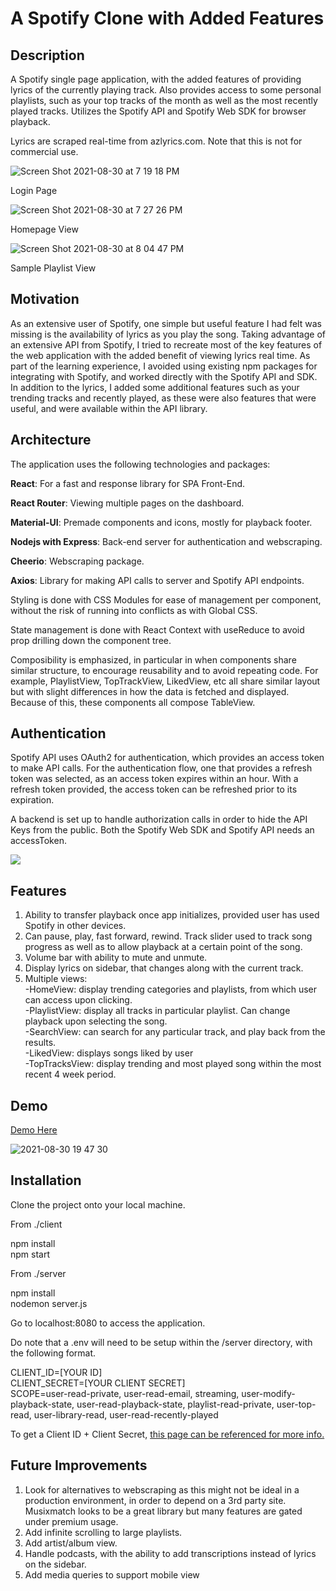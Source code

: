# A Spotify Clone with Added Features

## Description
A Spotify single page application, with the added features of providing lyrics of the currently playing track. Also provides access to some personal playlists,
such as your top tracks of the month as well as the most recently played tracks. Utilizes the Spotify API and Spotify Web SDK for browser playback.

Lyrics are scraped real-time from azlyrics.com. Note that this is not for commercial use. 

![Screen Shot 2021-08-30 at 7 19 18 PM](https://user-images.githubusercontent.com/6644815/131443819-27d3e913-cf24-4cd7-ab8a-455adb8ba03c.png)

Login Page
    
![Screen Shot 2021-08-30 at 7 27 26 PM](https://user-images.githubusercontent.com/6644815/131440549-22f650e1-3d39-4cb9-a724-c61bfb8cc83e.png)

Homepage View

![Screen Shot 2021-08-30 at 8 04 47 PM](https://user-images.githubusercontent.com/6644815/131440580-cc13fd83-6215-47cf-afe9-c966f1962260.png)

Sample Playlist View

## Motivation
As an extensive user of Spotify, one simple but useful feature I had felt was missing is the availability of lyrics as you play the song. Taking advantage of an
extensive API from Spotify, I tried to recreate most of the key features of the web application with the added benefit of viewing lyrics real time. As part of the 
learning experience, I avoided using existing npm packages for integrating with Spotify, and worked directly with the Spotify API and SDK. In addition to the lyrics,
I added some additional features such as your trending tracks and recently played, as these were also features that were useful, and were available within the API library.


## Architecture
The application uses the following technologies and packages:

**React**: For a fast and response library for SPA Front-End.

**React Router**: Viewing multiple pages on the dashboard.

**Material-UI**: Premade components and icons, mostly for playback footer.

**Nodejs with Express**: Back-end server for authentication and webscraping.

**Cheerio**: Webscraping package.

**Axios**: Library for making API calls to server and Spotify API endpoints.

Styling is done with CSS Modules for ease of management per component, without the risk of running into conflicts as with Global CSS.

State management is done with React Context with useReduce to avoid prop drilling down the component tree.

Composibility is emphasized, in particular in when components share similar structure, to encourage reusability and to avoid repeating code. 
For example, PlaylistView, TopTrackView, LikedView, etc all share similar layout but with slight differences in how the data is fetched and displayed. 
Because of this, these components all compose TableView. 

## Authentication

Spotify API uses OAuth2 for authentication, which provides an access token to make API calls. For the authentication flow, one that provides a refresh
token was selected, as an access token expires within an hour. With a refresh token provided, the access token can be refreshed prior to its expiration.

A backend is set up to handle authorization calls in order to hide the API Keys from the public. Both the Spotify Web SDK and Spotify API needs an accessToken.

![](https://developer.spotify.com/assets/AuthG_AuthoriztionCode.png)

## Features

1. Ability to transfer playback once app initializes, provided user has used Spotify in other devices.
2. Can pause, play, fast forward, rewind. Track slider used to track song progress as well as to allow playback at a certain point of the song.
3. Volume bar with ability to mute and unmute.
4. Display lyrics on sidebar, that changes along with the current track.
5. Multiple views:\
    -HomeView: display trending categories and playlists, from which user can access upon clicking.\
    -PlaylistView: display all tracks in particular playlist. Can change playback upon selecting the song.\
    -SearchView: can search for any particular track, and play back from the results.\
    -LikedView: displays songs liked by user\
    -TopTracksView: display trending and most played song within the most recent 4 week period.


## Demo
[Demo Here](https://www.youtube.com/watch?v=8FEpgTdSGag&ab_channel=JinmingHu)

![2021-08-30 19 47 30](https://user-images.githubusercontent.com/6644815/131443643-9bbbb4d1-7717-4f91-a2ec-05a53b656630.gif)

## Installation

Clone the project onto your local machine.

From ./client 

npm install\
npm start

From ./server

npm install\
nodemon server.js

Go to localhost:8080 to access the application.

Do note that a .env will need to be setup within the /server directory, with the following format.

CLIENT_ID=[YOUR ID]\
CLIENT_SECRET=[YOUR CLIENT SECRET]\
SCOPE=user-read-private, user-read-email, streaming, user-modify-playback-state, user-read-playback-state, playlist-read-private, user-top-read, user-library-read, user-read-recently-played

To get a Client ID + Client Secret, [this page can be referenced for more info.](https://developer.spotify.com/documentation/general/guides/app-settings/)

## Future Improvements

1. Look for alternatives to webscraping as this might not be ideal in a production environment, in order to depend on a 3rd party site. Musixmatch
looks to be a great library but many features are gated under premium usage.
2. Add infinite scrolling to large playlists. 
3. Add artist/album view. 
4. Handle podcasts, with the ability to add transcriptions instead of lyrics on the sidebar.
5. Add media queries to support mobile view



 
